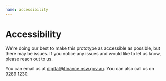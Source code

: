 ```yaml
---
name: accessibility
---
```

# Accessibility

We're doing our best to make this prototype as accessible as possible, but there may be issues. If you notice any issues and would like to let us know, please reach out to us.

You can email us at digital@finance.nsw.gov.au. You can also call us on 9289 1230. 
